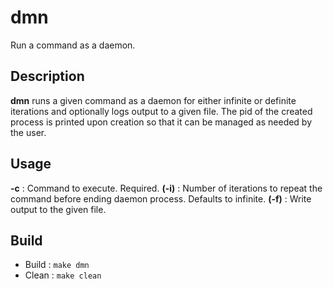 # dmn
Run a command as a daemon.

## Description
**dmn** runs a given command as a daemon for either infinite or definite iterations and optionally logs output to a given file. The pid of the created process is printed upon creation so that it can be managed as needed by the user.

## Usage
  **-c**    : Command to execute. Required.
  **(-i)**  : Number of iterations to repeat the command before ending daemon process. Defaults to infinite.
  **(-f)**  : Write output to the given file.

## Build
 - Build : `make dmn`
 - Clean : `make clean`
